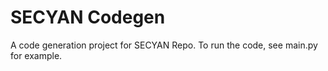 # SECYAN Codegen

A code generation project for SECYAN Repo. To run the code, see main.py for example.